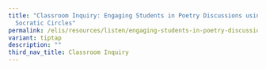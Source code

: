 ```yaml
---
title: "Classroom Inquiry: Engaging Students in Poetry Discussions using
  Socratic Circles"
permalink: /elis/resources/listen/engaging-students-in-poetry-discussions-using-socratic-circles/
variant: tiptap
description: ""
third_nav_title: Classroom Inquiry
---
```

